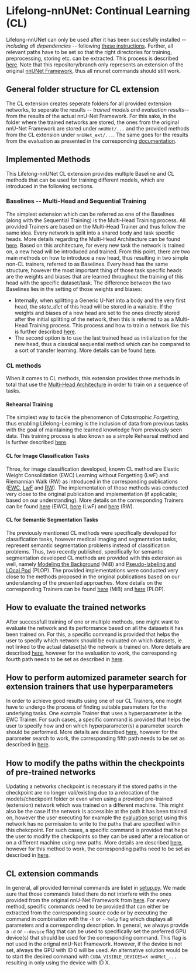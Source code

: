 # Lifelong-nnUNet: Continual Learning (CL)

Lifelong-nnUNet can only be used after it has been succesfully installed *-- including all dependencies --* following [these instructions](../README_Lifelong-nnUNet.md#installation). Further, all relevant paths have to be set so that the right directories for training, preprocessing, storing etc. can be extracted. This process is described [here](setting_up_paths.md). Note that this repository/branch only represents an extension of the original [nnUNet Framework](https://github.com/MIC-DKFZ/nnUNet), thus all nnunet commands should still work.


## General folder structure for CL extension
The CL extension creates seperate folders for all provided extension networks, to seperate the results *-- trained models and evaluation results--* from the results of the actual nnU-Net Framework. For this sake, in the folder where the trained networks are stored, the ones from the original nnU-Net Framework are stored under `nnUNet/...` and the provided methods from the CL extension under `nnUNet_ext/...`. The same goes for the results from the evaluation as presented in the corresponding [documentation](evaluation.md). 


## Implemented Methods
This Lifelong-nnUNet CL extension provides multiple Baseline and CL methods that can be used for training different models, which are introduced in the following sections.

### Baselines -- Multi-Head and Sequential Training
The simplest extension which can be referred as one of the Baselines (along with the Sequential Training) is the Multi-Head Training process. All provided Trainers are based on the Multi-Head Trainer and thus follow the same idea. Every network is split into a shared body and task specific heads. More details regarding the Multi-Head Architecture can be found [here](multihead_architecture.md). Based on this architecture, for every new task the network is trained on, a new head will be introduced and trained. From this point, there are two main methods on how to introduce a new head, thus resulting in two simple non-CL trainers, referred to as Baselines. Every head has the same structure, however the most important thing of those task specific heads are the weights and biases that are learned throughout the training of this head with the specific dataset/task. The difference between the two Baselines lies in the setting of those weights and biases:
*   Internally, when splitting a Generic U-Net into a body and the very first head, the *state_dict* of this head will be stored in a variable. If the weights and biases of a new head are set to the ones directly stored after the initial splitting of the network, then this is referred to as a Multi-Head Training process. This process and how to train a network like this is further described [here](multihead_training.md).
*   The second option is to use the last trained head as initialization for the new head, thus a classical sequential method which can be compared to a sort of transfer learning. More details can be found [here](sequential_training.md).

### CL methods
When it comes to CL methods, this extension provides three methods in total that use the [Multi-Head Architecture](multihead_architecture.md) in order to train on a sequence of tasks. 

#### Rehearsal Training
The simplest way to tackle the phenomenon of *Catastrophic Forgetting*, thus enabling Lifelong-Learning is the inclusion of data from previous tasks with the goal of maintaining the learned knowledge from previously seen data. This training process is also known as a simple Rehearsal method and is further described [here](rehearsal_training.md).

#### CL for Image Classification Tasks
Three, for image classification developed, known CL method are Elastic Weight Consolidation (EWC) Learning without Forgetting (LwF) and Riemannian Walk (RW) as introduced in the corresponding publications ([EWC](https://arxiv.org/pdf/1612.00796.pdf), [LwF](https://arxiv.org/pdf/1606.09282.pdf) and [RW](https://arxiv.org/pdf/1801.10112.pdf)). The implementation of those methods was conducted very close to the original publication and implementation (if applicable; based on our understanding). More details on the corresponding Trainers can be found [here](ewc_training.md) (EWC), [here](lwf_training.md) (LwF) and [here](rw_training.md) (RW).


#### CL for Semantic Segmentation Tasks
The previously mentioned CL methods were specifically developed for classification tasks, however medical imaging and segmentation tasks, represent semantic segmentation problems instead of classification problems. Thus, two recently published, specifically for semantic segmentation developed CL methods are provided with this extension as well, namely [Modeling the Background](https://arxiv.org/pdf/2002.00718.pdf) (MiB) and [Pseudo-labeling and LOcal Pod](https://arxiv.org/pdf/2011.11390.pdf) (PLOP). The provided implementations were conducted very close to the methods proposed in the original publications based on our understanding of the presented approaches. More details on the corresponding Trainers can be found [here](mib_training.md) (MiB) and [here](plop_training.md) (PLOP).

## How to evaluate the trained networks
After successfull training of one or multiple methods, one might want to evaluate the network and its performance based on all the datasets it has been trained on. For this, a specific command is provided that helps the user to specify which network should be evaluated on which datasets, ie. not linked to the actual dataset(s) the network is trained on. More details are described [here](evaluation.md), however for the evaluation to work, the corresponding fourth path needs to be set as described in [here](setting_up_paths.md).

## How to perform automized parameter search for extension trainers that use hyperparameters
In order to achieve good results using one of our CL Trainers, one moght have to undergo the process of finding suitable parameters for the underlying tasks. One example Trainer that uses a hyperparameter is the EWC Trainer. For such cases, a specific command is provided that helps the user to specify how and on which hyperparameter(s) a parameter search should be performed. More details are described [here](parameter_search.md), however for the parameter search to work, the corresponding fifth path needs to be set as described in [here](setting_up_paths.md).

## How to modify the paths within the checkpoints of pre-trained networks
Updating a networks checkpoint is necessary if the stored paths in the checkpoint are no longer vali/existing due to a relocation of the models/checkpoint folder or even when using a provided pre-trained (extension) network which was trained on a different machine. This might also be the case if the network is accessible at the path it has been trained on, however the user executing for example the [evaluation script](evaluation.md) using this network has no permission to write to the paths that are specified within this chekcpoint. For such cases, a specific command is provided that helps the user to modify the checkpoints so they can be used after a relocation or on a different machine using new paths. More details are described [here](update_networks.md), however for this method to work, the corresponding paths need to be set as described in [here](setting_up_paths.md).

## CL extension commands
In general, all provided terminal commands are listet in [setup.py](https://github.com/camgbus/Lifelong-nnUNet/blob/continual_learning/setup.py). We made sure that those commands listed there do not interfere with the ones provided from the original nnU-Net Framework from [here](https://github.com/MIC-DKFZ/nnUNet/blob/master/setup.py). For every method, specific commands need to be provided that can either be extracted from the corresponding source code or by executing the command in combination with the `-h` or `--help` flag which displays all parameters and a corresponding description. In general, we always provide a `-d` or `--device` flag that can be used to specifically set the preferred GPU device(s) that should be used for the corresponding command. This flag is not used in the orignal nnU-Net Framework. However, if the device is not set, always the GPU with ID 0 will be used. An alternative solution would be to start the desired command with `CUDA_VISIBLE_DEVICES=X nnUNet_...` resulting in only using the device with ID X.
